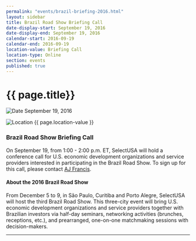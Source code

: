 ```yaml
---
permalink: "events/brazil-briefing-2016.html"
layout: sidebar
title: Brazil Road Show Briefing Call
date-display-start: September 19, 2016
date-display-end: September 19, 2016
calendar-start: 2016-09-19
calendar-end: 2016-09-19
location-value: Briefing Call
location-type: Online
section: events
published: true
---
```


# {{ page.title}}

![Date](https://google.github.io/material-design-icons/action/svg/design/ic_event_24px.svg "Date") September 19, 2016

![Location](http://google.github.io/material-design-icons/social/svg/design/ic_location_city_24px.svg "Location") {{ page.location-value }}

### Brazil Road Show Briefing Call

On September 19, from 1:00 - 2:00 p.m. ET, SelectUSA will hold a conference call for U.S. economic development organizations and service providers interested in participating in the Brazil Road Show. To sign up for this call, please contact [AJ Francis](mailto:aj.francis@trade.gov).

#### About the 2016 Brazil Road Show

From December 5 to 9, in São Paulo, Curitiba and Porto Alegre, SelectUSA will host the third Brazil Road Show. This three-city event will bring U.S. economic development organizations and service providers together with Brazilian investors via half-day seminars, networking activities (brunches, receptions, etc.), and prearranged, one-on-one matchmaking sessions with decision-makers.

---
